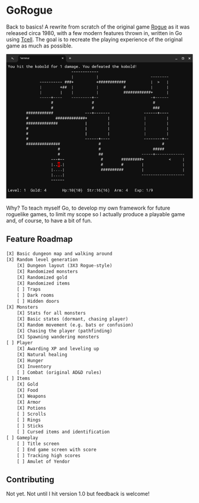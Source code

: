 # GoRogue
Back to basics!  A rewrite from scratch of the original game [Rogue](https://en.wikipedia.org/wiki/Rogue_(video_game)) as it was released circa 1980, with a few modern features thrown in, written in Go using [Tcell](https://github.com/gdamore/tcell). The goal is to recreate the playing experience of the original game as much as possible.  

![Screenshot](screenshot.png)

Why?  To teach myself Go, to develop my own framework for future roguelike games, to limit my scope so I actually produce a playable game and, of course, to have a bit of fun.

## Feature Roadmap
```
[X] Basic dungeon map and walking around 
[X] Random level generation 
    [X] Dungeon layout (3X3 Rogue-style)
    [X] Randomized monsters
    [X] Randomized gold
    [X] Randomized items
    [ ] Traps
    [ ] Dark rooms
    [ ] Hidden doors
[X] Monsters
    [X] Stats for all monsters
    [X] Basic states (dormant, chasing player)
    [X] Random movement (e.g. bats or confusion) 
    [X] Chasing the player (pathfinding)
    [X] Spawning wandering monsters 
[ ] Player
    [X] Awarding XP and leveling up
    [X] Natural healing
    [X] Hunger
    [X] Inventory
    [ ] Combat (original AD&D rules)
[ ] Items
    [X] Gold
    [X] Food
    [X] Weapons
    [X] Armor
    [X] Potions
    [ ] Scrolls
    [ ] Rings
    [ ] Sticks
    [ ] Cursed items and identification
[ ] Gameplay
    [ ] Title screen
    [ ] End game screen with score 
    [ ] Tracking high scores
    [ ] Amulet of Yendor
```

## Contributing 
Not yet.  Not until I hit version 1.0 but feedback is welcome!
